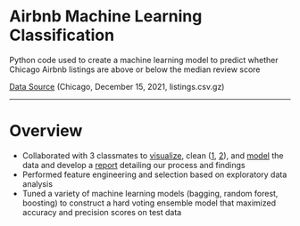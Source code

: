 # Airbnb Machine Learning Classification
Python code used to create a machine learning model to predict whether Chicago Airbnb listings are above or below the median review score
 
[Data Source](http://insideairbnb.com/get-the-data) (Chicago, December 15, 2021, listings.csv.gz)
 
 ---
 # Overview
 - Collaborated with 3 classmates to [visualize](Data_Visualization.ipynb), clean ([1](Data_Cleaning_1.ipynb), [2](Data_Cleaning_2.ipynb)), and [model](Model_Tuning_Final.ipynb) the data and develop a [report](Airbnb%20Machine%20Learning%20Project%20Report.pdf) detailing our process and findings
 - Performed feature engineering and selection based on exploratory data analysis
 - Tuned a variety of machine learning models (bagging, random forest, boosting) to construct a hard voting ensemble model that maximized accuracy and precision scores on test data
